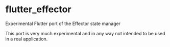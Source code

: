 # flutter_effector

Experimental Flutter port of the Effector state manager

This port is very much experimental and in any way not intended to be used in a real application. 
